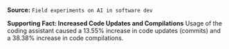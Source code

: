 **Source:** `Field experiments on AI in software dev`

**Supporting Fact: Increased Code Updates and Compilations**
Usage of the coding assistant caused a 13.55% increase in code updates (commits) and a 38.38% increase in code compilations.
